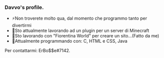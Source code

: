 ### Davvo's profile.
- ⚡Non troverete molto qua, dal momento che programmo tanto per divertirmi 
- 🔭Sto attualmente lavorando ad un plugin per un server di Minecraft 
- 💬Sto lavorando con "Fiorentina World" per creare un sito...(Fatto da me) 
- 🌱Attualmente programmando con: C, HTML e CSS, Java

Per contattarmi: ErBo$$e#7142.
<!--
**Davvois/Davvois** is a ✨ _special_ ✨ repository because its `README.md` (this file) appears on your GitHub profile.

Here are some ideas to get you started:

- 🔭 I’m currently working on ...
- 🌱 I’m currently learning ...
- 👯 I’m looking to collaborate on ...
- 🤔 I’m looking for help with ...
- 💬 Ask me about ...
- 📫 How to reach me: ...
- 😄 Pronouns: ...
- ⚡ Fun fact: ...
-->

